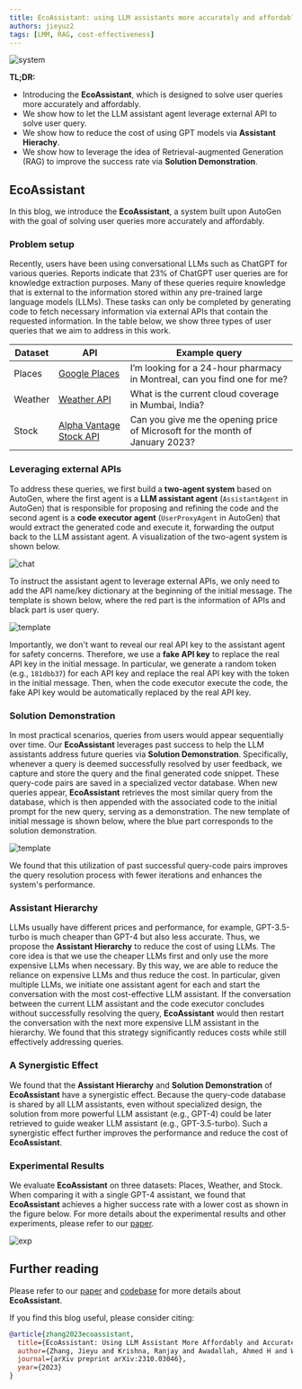 ```yaml
---
title: EcoAssistant: using LLM assistants more accurately and affordably
authors: jieyuz2
tags: [LMM, RAG, cost-effectiveness]
---
```


![system](img/system.png)

**TL;DR:**
* Introducing the **EcoAssistant**, which is designed to solve user queries more accurately and affordably.
* We show how to let the LLM assistant agent leverage external API to solve user query.
* We show how to reduce the cost of using GPT models via **Assistant Hierachy**.
* We show how to leverage the idea of Retrieval-augmented Generation (RAG) to improve the success rate via **Solution Demonstration**.


## EcoAssistant

In this blog, we introduce the **EcoAssistant**, a system built upon AutoGen with the goal of solving user queries more accurately and affordably.

### Problem setup

Recently, users have been using conversational LLMs such as ChatGPT for various queries.
Reports indicate that 23% of ChatGPT user queries are for knowledge extraction purposes.
Many of these queries require knowledge that is external to the information stored within any pre-trained large language models (LLMs).
These tasks can only be completed by generating code to fetch necessary information via external APIs that contain the requested information.
In the table below, we show three types of user queries that we aim to address in this work.

| Dataset | API | Example query |
|-------------|----------|----------|
| Places| [Google Places](https://developers.google.com/maps/documentation/places/web-service/overview) | I’m looking for a 24-hour pharmacy in Montreal, can you find one for me? |
| Weather | [Weather API](https://www.weatherapi.com) | What is the current cloud coverage in Mumbai, India? |
| Stock | [Alpha Vantage Stock API](https://www.alphavantage.co/documentation/) | Can you give me the opening price of Microsoft for the month of January 2023? |


### Leveraging external APIs

To address these queries, we first build a **two-agent system** based on AutoGen,
where the first agent is a **LLM assistant agent** (`AssistantAgent` in AutoGen) that is responsible for proposing and refining the code and
the second agent is a **code executor agent** (`UserProxyAgent` in AutoGen) that would extract the generated code and execute it, forwarding the output back to the LLM assistant agent.
A visualization of the two-agent system is shown below.

![chat](img/chat.png)

To instruct the assistant agent to leverage external APIs, we only need to add the API name/key dictionary at the beginning of the initial message.
The template is shown below, where the red part is the information of APIs and black part is user query.

![template](img/template.png)

Importantly, we don't want to reveal our real API key to the assistant agent for safety concerns.
Therefore, we use a **fake API key** to replace the real API key in the initial message.
In particular, we generate a random token (e.g., `181dbb37`) for each API key and replace the real API key with the token in the initial message.
Then, when the code executor execute the code, the fake API key would be automatically replaced by the real API key.


### Solution Demonstration
In most practical scenarios, queries from users would appear sequentially over time.
Our **EcoAssistant** leverages past success to help the LLM assistants address future queries via **Solution Demonstration**.
Specifically, whenever a query is deemed successfully resolved by user feedback, we capture and store the query and the final generated code snippet.
These query-code pairs are saved in a specialized vector database. When new queries appear, **EcoAssistant** retrieves the most similar query from the database, which is then appended with the associated code to the initial prompt for the new query, serving as a demonstration.
The new template of initial message is shown below, where the blue part corresponds to the solution demonstration.

![template](img/template-demo.png)

We found that this utilization of past successful query-code pairs improves the query resolution process with fewer iterations and enhances the system's performance.


### Assistant Hierarchy
LLMs usually have different prices and performance, for example, GPT-3.5-turbo is much cheaper than GPT-4 but also less accurate. 
Thus, we propose the **Assistant Hierarchy** to reduce the cost of using LLMs.
The core idea is that we use the cheaper LLMs first and only use the more expensive LLMs when necessary.
By this way, we are able to reduce the reliance on expensive LLMs and thus reduce the cost.
In particular, given multiple LLMs, we initiate one assistant agent for each and start the conversation with the most cost-effective LLM assistant. 
If the conversation between the current LLM assistant and the code executor concludes without successfully resolving the query, **EcoAssistant** would then restart the conversation with the next more expensive LLM assistant in the hierarchy. 
We found that this strategy significantly reduces costs while still effectively addressing queries.

### A Synergistic Effect
We found that the **Assistant Hierarchy** and **Solution Demonstration** of **EcoAssistant** have a synergistic effect.
Because the query-code database is shared by all LLM assistants, even without specialized design,
the solution from more powerful LLM assistant (e.g., GPT-4) could be later retrieved to guide weaker LLM assistant (e.g., GPT-3.5-turbo).
Such a synergistic effect further improves the performance and reduce the cost of **EcoAssistant**.

### Experimental Results

We evaluate **EcoAssistant** on three datasets: Places, Weather, and Stock. When comparing it with a single GPT-4 assistant, we found that **EcoAssistant** achieves a higher success rate with a lower cost as shown in the figure below.
For more details about the experimental results and other experiments, please refer to our [paper](https://arxiv.org/abs/2310.03046).

![exp](img/results.png)

## Further reading

Please refer to our [paper](https://arxiv.org/abs/2310.03046) and [codebase](https://github.com/JieyuZ2/EcoAssistant) for more details about **EcoAssistant**.

If you find this blog useful, please consider citing:

```bibtex
@article{zhang2023ecoassistant,
  title={EcoAssistant: Using LLM Assistant More Affordably and Accurately},
  author={Zhang, Jieyu and Krishna, Ranjay and Awadallah, Ahmed H and Wang, Chi},
  journal={arXiv preprint arXiv:2310.03046},
  year={2023}
}
```
